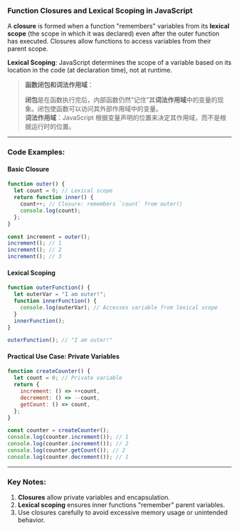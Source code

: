### Function Closures and Lexical Scoping in JavaScript

<audio src="C:\Users\10691\Downloads\A __closure__ i.mp3"></audio>

A **closure** is formed when a function "remembers" variables from its **lexical scope** (the scope in which it was declared) even after the outer function has executed. Closures allow functions to access variables from their parent scope.  

**Lexical Scoping**: JavaScript determines the scope of a variable based on its location in the code (at declaration time), not at runtime.

> **函数闭包和词法作用域**：
>
> <audio src="C:\Users\10691\Downloads\闭包是在函数执行完后，内部函数.mp3"></audio>
>
> **闭包**是在函数执行完后，内部函数仍然“记住”其**词法作用域**中的变量的现象。闭包使函数可以访问其外部作用域中的变量。  
> **词法作用域**：JavaScript 根据变量声明的位置来决定其作用域，而不是根据运行时的位置。

---

### Code Examples:

<audio src="C:\Users\10691\Downloads\这段代码展示了 JavaScr (7).mp3"></audio>

#### **Basic Closure**
```javascript
function outer() {
  let count = 0; // Lexical scope
  return function inner() {
    count++; // Closure: remembers `count` from outer()
    console.log(count);
  };
}

const increment = outer();
increment(); // 1
increment(); // 2
increment(); // 3
```

#### **Lexical Scoping**
```javascript
function outerFunction() {
  let outerVar = "I am outer!";
  function innerFunction() {
    console.log(outerVar); // Accesses variable from lexical scope
  }
  innerFunction();
}

outerFunction(); // "I am outer!"
```

#### **Practical Use Case: Private Variables**
```javascript
function createCounter() {
  let count = 0; // Private variable
  return {
    increment: () => ++count,
    decrement: () => --count,
    getCount: () => count,
  };
}

const counter = createCounter();
console.log(counter.increment()); // 1
console.log(counter.increment()); // 2
console.log(counter.getCount()); // 2
console.log(counter.decrement()); // 1
```

---

### Key Notes:
1. **Closures** allow private variables and encapsulation.
2. **Lexical scoping** ensures inner functions "remember" parent variables.
3. Use closures carefully to avoid excessive memory usage or unintended behavior.